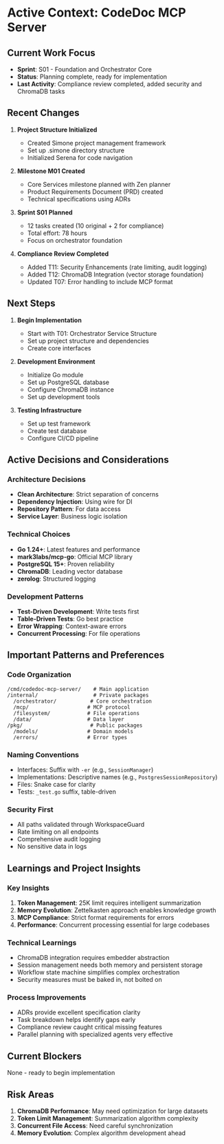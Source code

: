 # Active Context: CodeDoc MCP Server

## Current Work Focus
- **Sprint**: S01 - Foundation and Orchestrator Core
- **Status**: Planning complete, ready for implementation
- **Last Activity**: Compliance review completed, added security and ChromaDB tasks

## Recent Changes
1. **Project Structure Initialized**
   - Created Simone project management framework
   - Set up .simone directory structure
   - Initialized Serena for code navigation

2. **Milestone M01 Created**
   - Core Services milestone planned with Zen planner
   - Product Requirements Document (PRD) created
   - Technical specifications using ADRs

3. **Sprint S01 Planned**
   - 12 tasks created (10 original + 2 for compliance)
   - Total effort: 78 hours
   - Focus on orchestrator foundation

4. **Compliance Review Completed**
   - Added T11: Security Enhancements (rate limiting, audit logging)
   - Added T12: ChromaDB Integration (vector storage foundation)
   - Updated T07: Error handling to include MCP format

## Next Steps
1. **Begin Implementation**
   - Start with T01: Orchestrator Service Structure
   - Set up project structure and dependencies
   - Create core interfaces

2. **Development Environment**
   - Initialize Go module
   - Set up PostgreSQL database
   - Configure ChromaDB instance
   - Set up development tools

3. **Testing Infrastructure**
   - Set up test framework
   - Create test database
   - Configure CI/CD pipeline

## Active Decisions and Considerations

### Architecture Decisions
- **Clean Architecture**: Strict separation of concerns
- **Dependency Injection**: Using wire for DI
- **Repository Pattern**: For data access
- **Service Layer**: Business logic isolation

### Technical Choices
- **Go 1.24+**: Latest features and performance
- **mark3labs/mcp-go**: Official MCP library
- **PostgreSQL 15+**: Proven reliability
- **ChromaDB**: Leading vector database
- **zerolog**: Structured logging

### Development Patterns
- **Test-Driven Development**: Write tests first
- **Table-Driven Tests**: Go best practice
- **Error Wrapping**: Context-aware errors
- **Concurrent Processing**: For file operations

## Important Patterns and Preferences

### Code Organization
```
/cmd/codedoc-mcp-server/    # Main application
/internal/                  # Private packages
  /orchestrator/           # Core orchestration
  /mcp/                   # MCP protocol
  /filesystem/            # File operations
  /data/                  # Data layer
/pkg/                      # Public packages
  /models/                # Domain models
  /errors/                # Error types
```

### Naming Conventions
- Interfaces: Suffix with `-er` (e.g., `SessionManager`)
- Implementations: Descriptive names (e.g., `PostgresSessionRepository`)
- Files: Snake case for clarity
- Tests: `_test.go` suffix, table-driven

### Security First
- All paths validated through WorkspaceGuard
- Rate limiting on all endpoints
- Comprehensive audit logging
- No sensitive data in logs

## Learnings and Project Insights

### Key Insights
1. **Token Management**: 25K limit requires intelligent summarization
2. **Memory Evolution**: Zettelkasten approach enables knowledge growth
3. **MCP Compliance**: Strict format requirements for errors
4. **Performance**: Concurrent processing essential for large codebases

### Technical Learnings
- ChromaDB integration requires embedder abstraction
- Session management needs both memory and persistent storage
- Workflow state machine simplifies complex orchestration
- Security measures must be baked in, not bolted on

### Process Improvements
- ADRs provide excellent specification clarity
- Task breakdown helps identify gaps early
- Compliance review caught critical missing features
- Parallel planning with specialized agents very effective

## Current Blockers
None - ready to begin implementation

## Risk Areas
1. **ChromaDB Performance**: May need optimization for large datasets
2. **Token Limit Management**: Summarization algorithm complexity
3. **Concurrent File Access**: Need careful synchronization
4. **Memory Evolution**: Complex algorithm development ahead